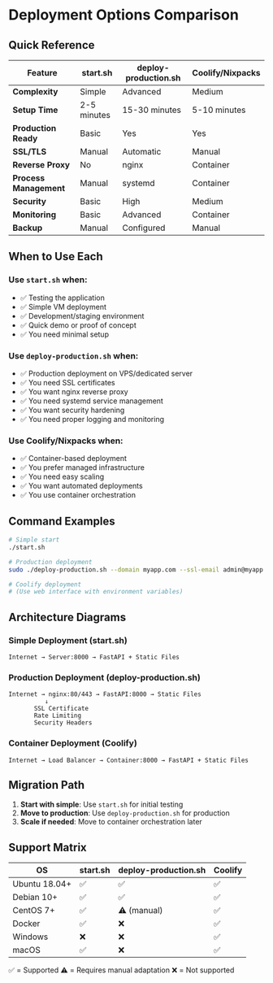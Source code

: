 # Deployment Options Comparison

## Quick Reference

| Feature | start.sh | deploy-production.sh | Coolify/Nixpacks |
|---------|----------|---------------------|------------------|
| **Complexity** | Simple | Advanced | Medium |
| **Setup Time** | 2-5 minutes | 15-30 minutes | 5-10 minutes |
| **Production Ready** | Basic | Yes | Yes |
| **SSL/TLS** | Manual | Automatic | Manual |
| **Reverse Proxy** | No | nginx | Container |
| **Process Management** | Manual | systemd | Container |
| **Security** | Basic | High | Medium |
| **Monitoring** | Basic | Advanced | Container |
| **Backup** | Manual | Configured | Manual |

## When to Use Each

### Use `start.sh` when:
- ✅ Testing the application
- ✅ Simple VM deployment
- ✅ Development/staging environment
- ✅ Quick demo or proof of concept
- ✅ You need minimal setup

### Use `deploy-production.sh` when:
- ✅ Production deployment on VPS/dedicated server
- ✅ You need SSL certificates
- ✅ You want nginx reverse proxy
- ✅ You need systemd service management
- ✅ You want security hardening
- ✅ You need proper logging and monitoring

### Use Coolify/Nixpacks when:
- ✅ Container-based deployment
- ✅ You prefer managed infrastructure
- ✅ You need easy scaling
- ✅ You want automated deployments
- ✅ You use container orchestration

## Command Examples

```bash
# Simple start
./start.sh

# Production deployment
sudo ./deploy-production.sh --domain myapp.com --ssl-email admin@myapp.com

# Coolify deployment
# (Use web interface with environment variables)
```

## Architecture Diagrams

### Simple Deployment (start.sh)
```
Internet → Server:8000 → FastAPI + Static Files
```

### Production Deployment (deploy-production.sh)
```
Internet → nginx:80/443 → FastAPI:8000 → Static Files
          ↓
       SSL Certificate
       Rate Limiting
       Security Headers
```

### Container Deployment (Coolify)
```
Internet → Load Balancer → Container:8000 → FastAPI + Static Files
```

## Migration Path

1. **Start with simple**: Use `start.sh` for initial testing
2. **Move to production**: Use `deploy-production.sh` for production
3. **Scale if needed**: Move to container orchestration later

## Support Matrix

| OS | start.sh | deploy-production.sh | Coolify |
|----|----------|---------------------|---------|
| Ubuntu 18.04+ | ✅ | ✅ | ✅ |
| Debian 10+ | ✅ | ✅ | ✅ |
| CentOS 7+ | ✅ | ⚠️ (manual) | ✅ |
| Docker | ✅ | ❌ | ✅ |
| Windows | ❌ | ❌ | ✅ |
| macOS | ✅ | ❌ | ✅ |

✅ = Supported
⚠️ = Requires manual adaptation
❌ = Not supported

